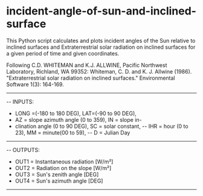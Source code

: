 # incident-angle-of-sun-and-inclined-surface
This Python script calculates and plots incident angles of the Sun relative to inclined surfaces and Extraterrestrial solar radiation on inclined surfaces for a given period of time and given coordinates. 

Following C.D. WHITEMAN and K.J. ALLWINE, Pacific Northwest Laboratory, Richland, WA 99352: 
Whiteman, C. D. and K. J. Allwine (1986). "Extraterrestrial solar radiation on inclined surfaces." Environmental Software 1(3): 164-169.

-------------------------------------------------------
--  INPUTS: 
-    LONG =(-180 to 180 DEG), LAT=(-90 to 90 DEG),
-    AZ = slope azimuth angle (0 to 359), IN = slope in-
-    clination angle (0 to 90 DEG), SC = solar constant,
--   IHR = hour (0 to 23), MM = minute(00 to 59),
--   D = Julian Day
--------------------------------------------------------
--  OUTPUTS:
-    OUT1 = Instantaneous radiation [W/m²]
-    OUT2 = Radiation on the slope [W/m²]
-    OUT3 = Sun's zenith angle [DEG]
-    OUT4 = Sun's azimuth angle [DEG]
--------------------------------------------------------
